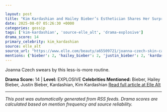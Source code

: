 ```yaml
---

layout: post
title: "Kim Kardashian and Hailey Bieber’s Esthetician Shares Her Surprisingly Simple Skin Care Regimen"""
date: 2025-08-07 05:26:30 +0000
categories: gossip
tags: ['kim-kardashian', 'source-elle_alt', 'drama-explosive']
drama_score: 14
primary_celebrity: kim_kardashian
source: elle_alt
source_url: "https://www.elle.com/beauty/a65509721/joanna-czech-skin-care-tips-interview/"""
mentions: {'bieber': 2, 'hailey_bieber': 2, 'justin_bieber': 2, 'kardashian': 2, 'kim_kardashian': 6}
---
```


Joanna Czech swears by this less-is-more routine.

**Drama Score:** 14 | **Level:** EXPLOSIVE **Celebrities Mentioned:** Bieber, Hailey Bieber, Justin Bieber, Kardashian, Kim Kardashian [Read full article at Elle Alt](https://www.elle.com/beauty/a65509721/joanna-czech-skin-care-tips-interview/)

---

*This post was automatically generated from RSS feeds. Drama scores are calculated based on mention frequency and source reliability.*